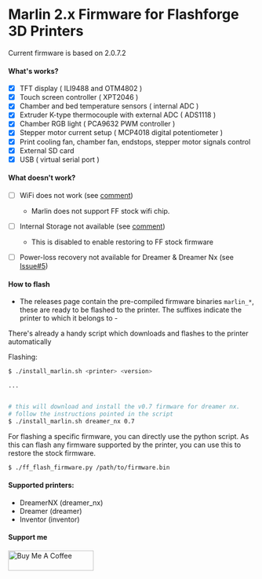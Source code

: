 #  Marlin 2.x Firmware for Flashforge 3D Printers

Current firmware is based on 2.0.7.2  

#### What's works?

- [x] TFT display ( ILI9488 and OTM4802 )
- [x] Touch screen controller ( XPT2046 )
- [x] Chamber and bed temperature sensors ( internal ADC )
- [x] Extruder K-type thermocouple with external ADC ( ADS1118 )
- [x] Chamber RGB light ( PCA9632 PWM controller )
- [x] Stepper motor current setup ( MCP4018 digital potentiometer )
- [x] Print cooling fan, chamber fan, endstops, stepper motor signals control
- [x] External SD card
- [x] USB ( virtual serial port )

#### What doesn't work?
- [ ] WiFi does not work  (see [comment](https://github.com/moonglow/FlashForge_Marlin/issues/3#issuecomment-813024193))
    - Marlin does not support FF stock wifi chip.  
- [ ] Internal Storage not available  (see [comment](https://github.com/moonglow/FlashForge_Marlin/issues/3#issuecomment-813024193))
    - This is disabled to enable restoring to FF stock firmware
- [ ] Power-loss recovery not available for Dreamer & Dreamer Nx  (see [Issue#5](https://github.com/moonglow/FlashForge_Marlin/issues/5))  



#### How to flash
- The releases page contain the pre-compiled  firmware binaries `marlin_*`, these are ready to be flashed to the printer. 
  The suffixes indicate the printer to which it belongs to - 

There's already a handy script which downloads and flashes to the printer automatically

Flashing:

```bash
$ ./install_marlin.sh <printer> <version>

...


# this will download and install the v0.7 firmware for dreamer nx.
# follow the instructions pointed in the script
$ ./install_marlin.sh dreamer_nx 0.7

```

For flashing a specific firmware, you can directly use the python script.
As this can flash any firmware supported by the printer, you can use this to restore the stock firmware. 

```bash
$ ./ff_flash_firmware.py /path/to/firmware.bin
```


#### Supported printers:

- DreamerNX (dreamer_nx)
- Dreamer (dreamer)
- Inventor (inventor)

#### Support me
<a href="https://www.buymeacoffee.com/moonglow" target="_blank"><img src="https://www.buymeacoffee.com/assets/img/custom_images/orange_img.png" alt="Buy Me A Coffee" height="41" width="174"></a>

